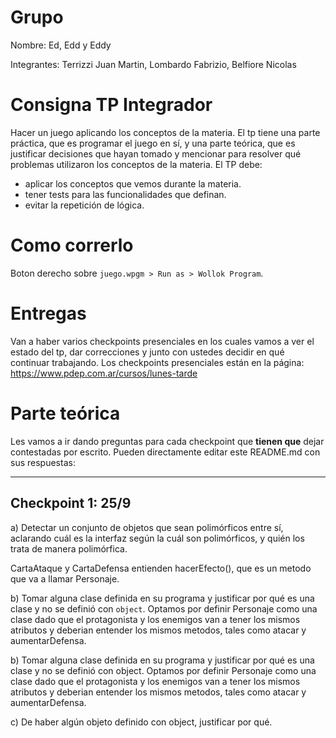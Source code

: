# Grupo

Nombre: Ed, Edd y Eddy

Integrantes: Terrizzi Juan Martin, Lombardo Fabrizio, Belfiore Nicolas

# Consigna TP Integrador

Hacer un juego aplicando los conceptos de la materia. El tp tiene una parte práctica, que es programar el juego en sí, y una parte teórica, que es justificar decisiones que hayan tomado y mencionar para resolver qué problemas utilizaron los conceptos de la materia.
El TP debe:
- aplicar los conceptos que vemos durante la materia.
- tener tests para las funcionalidades que definan.
- evitar la repetición de lógica.

# Como correrlo

Boton derecho sobre `juego.wpgm > Run as > Wollok Program`.

# Entregas

Van a haber varios checkpoints presenciales en los cuales vamos a ver el estado del tp, dar correcciones y junto con ustedes decidir en qué continuar trabajando.
Los checkpoints presenciales están en la página: https://www.pdep.com.ar/cursos/lunes-tarde

# Parte teórica

Les vamos a ir dando preguntas para cada checkpoint que **tienen que** dejar contestadas por escrito. Pueden directamente editar este README.md con sus respuestas:

--------------------

## Checkpoint 1: 25/9

a) Detectar un conjunto de objetos que sean polimórficos entre sí, aclarando cuál es la interfaz según la cuál son polimórficos, y quién los trata de manera polimórfica.

CartaAtaque y CartaDefensa entienden hacerEfecto(), que es un metodo que va a llamar Personaje.

b) Tomar alguna clase definida en su programa y justificar por qué es una clase y no se definió con `object`.
Optamos por definir Personaje como una clase dado que el protagonista y los enemigos van a tener los mismos atributos y deberian entender los mismos metodos, tales como atacar y aumentarDefensa.

b) Tomar alguna clase definida en su programa y justificar por qué es una clase y no se definió con object. Optamos por definir Personaje como una clase dado que el protagonista y los enemigos van a tener los mismos atributos y deberian entender los mismos metodos, tales como atacar y aumentarDefensa.

c) De haber algún objeto definido con object, justificar por qué.

